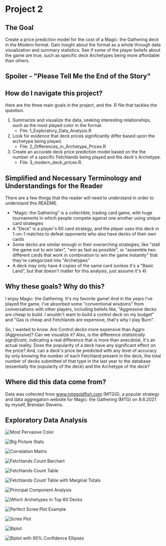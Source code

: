 # Project 2

## The Goal

Create a price prediction model for the cost of a Magic: the Gathering deck in the Modern format. Gain insight about the format as a whole through data visualization and summary statistics. See if some of the player beliefs about the game are true, such as specific deck Archetypes being more affordable than others.

## Spoiler - "Please Tell Me the End of the Story"



## How do I navigate this project?

Here are the three main goals in the project, and the .R file that tackles the question.

1. Summarize and visualize the data, seeking interesting relationships, such as the most played color in the format.
	+ File: 1_Exploratory_Data_Analysis.R
2. Look for evidence that deck prices significantly differ based upon the archetype being played.
	+ File: 2_Differences_in_Archetype_Prices.R
3. Create an accurate deck price prediction model based on the the number of a specific Fetchlands being played and the deck's Archetype.
	+ File: 3_modern_deck_prices.R.

## Simplified and Necessary Terminology and Understandings for the Reader

There are a few things that the reader will need to understand in order to understand this README.

* "Magic: the Gathering" is a collectible, trading card game, with huge tournaments in which people compete against one another using unique card strategies
* A "Deck" is a player's 60 card strategy, and the player uses this deck in 1-on-1 matches to defeat opponents who also have decks of their own cards
* Some decks are similar enough in their overarching strategies, like "stall the game out to win later", "win as fast as possible", or "assemble two different cards that work in combination to win the game instantly" that they're categorized into "Archetypes"
* A deck may only have 4 copies of the same card (unless it's a "Basic Land", but that doesn't matter for this analysis, just assume it's 4)
	
## Why these goals? Why do this?

I enjoy Magic: the Gathering. It's my favorite game! And in the years I've played the game, I've absorbed some "conventional wisdoms" from conversations with other players, including beliefs like, "Aggressive decks are cheap to build. I wouldn't want to build a control deck on my budget" and "Gas is cheap and Fetchlands are expensive, that's why I play Burn".

So, I wanted to know. Are Control decks more expensive than Aggro (Aggressive)? Can we visualize it? Also, is the difference *statistically significant*, indicating a real difference that is more than anecdotal, it's an actual reality. Does the popularity of a deck have any significant effect on the price? And, can a deck's price be predicted with any level of accuracy by only knowing the number of each Fetchland present in the deck, the total number of decks submitted of that type in the last year to the database (essentially the popularity of the deck) and the Archetype of the deck?

## Where did this data come from?

Data was collected from www.mtggoldfish.com (MTGG), a popular strategy and data aggregation website for Magic: the Gathering (MTG) on 8.6.2021 by myself, Brendan Stevens.

## Exploratory Data Analysis

![Most Pervasive Color](<https://github.com/bstevens00/Data-Science-Portfolio/blob/main/Project%202%20-%20Predict%20Cost%20of%20Modern%20Deck/images/1_Percent_of_Decks_with_This_Color.png> "Most Pervasive Color")



![Big Picture Stats](<https://github.com/bstevens00/Data-Science-Portfolio/blob/main/Project%202%20-%20Predict%20Cost%20of%20Modern%20Deck/images/1_Big_Picture_Stats.PNG> "Big Picture Stats")

![Correlation Matrix](<https://github.com/bstevens00/Data-Science-Portfolio/blob/main/Project%202%20-%20Predict%20Cost%20of%20Modern%20Deck/images/1_Correlation_Matrix.png> "Correlation Matrix")

![Fetchlands Count Barchart](<https://github.com/bstevens00/Data-Science-Portfolio/blob/main/Project%202%20-%20Predict%20Cost%20of%20Modern%20Deck/images/1_Fetchland_Counts_Barchart.png> "Fetchlands Count Barchart")

![Fetchlands Count Table](<https://github.com/bstevens00/Data-Science-Portfolio/blob/main/Project%202%20-%20Predict%20Cost%20of%20Modern%20Deck/images/1_Fetchland_Counts_Table.PNG> "Fetchlands Count Table")

![Fetchlands Count Table with Marginal Totals](<https://github.com/bstevens00/Data-Science-Portfolio/blob/main/Project%202%20-%20Predict%20Cost%20of%20Modern%20Deck/images/1_Fetchland_Counts_Table_with_Marginal_Totals.PNG> "Fetchlands Count Table with Marginal Totals")

![Principal Component Analysis](<https://github.com/bstevens00/Data-Science-Portfolio/blob/main/Project%202%20-%20Predict%20Cost%20of%20Modern%20Deck/images/1_Principal_Component_Analysis.png> "Principal Component Analysis")

![Which Archetypes in Top 60 Decks](<https://github.com/bstevens00/Data-Science-Portfolio/blob/main/Project%202%20-%20Predict%20Cost%20of%20Modern%20Deck/images/1_Which_Archetypes_in_Top_60.png> "Which Archetypes in Top 60 Decks")

![Perfect Scree Plot Example](<https://github.com/bstevens00/Data-Science-Portfolio/blob/main/Project%202%20-%20Predict%20Cost%20of%20Modern%20Deck/images/Perfect_Scree_Plot_Elbow.jpeg width=50% height=50%> "Perfect Scree Plot Example")

![Scree Plot](<https://github.com/bstevens00/Data-Science-Portfolio/blob/main/Project%202%20-%20Predict%20Cost%20of%20Modern%20Deck/images/1_Scree_Plot.png> "Scree Plot")

![Biplot](<https://github.com/bstevens00/Data-Science-Portfolio/blob/main/Project%202%20-%20Predict%20Cost%20of%20Modern%20Deck/images/1_Biplot.png> "Biplot")

![Biplot with 95% Confidence Ellipses](<https://github.com/bstevens00/Data-Science-Portfolio/blob/main/Project%202%20-%20Predict%20Cost%20of%20Modern%20Deck/images/1_Biplot_95_Confidence_Ellipses.png> "Biplot with 95% Confidence Ellipses")
